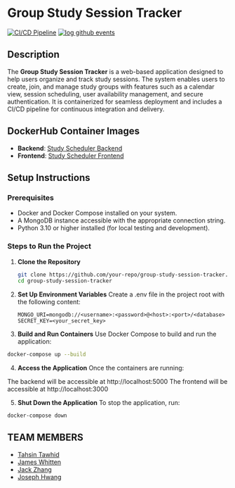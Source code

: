 # Group Study Session Tracker

[![CI/CD Pipeline](https://github.com/software-students-fall2024/5-final-nighthawks/actions/workflows/ci-cd.yml/badge.svg)](https://github.com/software-students-fall2024/5-final-nighthawks/actions/workflows/ci-cd.yml)
[![log github events](https://github.com/software-students-fall2024/5-final-nighthawks/actions/workflows/event-logger.yml/badge.svg)](https://github.com/software-students-fall2024/5-final-nighthawks/actions/workflows/event-logger.yml)

## Description

The **Group Study Session Tracker** is a web-based application designed to help users organize and track study sessions. The system enables users to create, join, and manage study groups with features such as a calendar view, session scheduling, user availability management, and secure authentication. It is containerized for seamless deployment and includes a CI/CD pipeline for continuous integration and delivery.

## DockerHub Container Images

- **Backend**: [Study Scheduler Backend](https://hub.docker.com/r/yourusername/study-scheduler-backend)
- **Frontend**: [Study Scheduler Frontend](https://hub.docker.com/r/yourusername/study-scheduler-frontend)

## Setup Instructions

### Prerequisites

- Docker and Docker Compose installed on your system.
- A MongoDB instance accessible with the appropriate connection string.
- Python 3.10 or higher installed (for local testing and development).

### Steps to Run the Project

1. **Clone the Repository**
   ```bash
   git clone https://github.com/your-repo/group-study-session-tracker.git
   cd group-study-session-tracker	
	```

2. **Set Up Environment Variables**
Create a .env file in the project root with the following content:

	```env
	MONGO_URI=mongodb://<username>:<password>@<host>:<port>/<database>
	SECRET_KEY=<your_secret_key>
	```

3. **Build and Run Containers**
Use Docker Compose to build and run the application:

```bash
docker-compose up --build
```
4. **Access the Application**
Once the containers are running:

The backend will be accessible at http://localhost:5000
The frontend will be accessible at http://localhost:3000

5. **Shut Down the Application**
To stop the application, run:

```bash
docker-compose down
```

## TEAM MEMBERS

- [Tahsin Tawhid](https://github.com/tahsintawhid)
- [James Whitten](https://github.com/jwhit0)
- [Jack Zhang](https://github.com/yz6973)
- [Joseph Hwang](https://github.com/JosephNYU)

